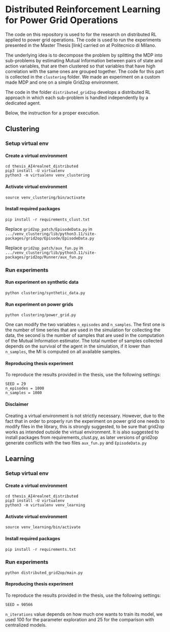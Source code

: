 # Distributed Reinforcement Learning for Power Grid Operations
The code on this repository is used to for the research on distributed RL applied to power grid operations. The code is used to run the experiments presented in the Master Thesis [link] carried on at Politecnico di Milano. 

The underlying idea is to decompose the problem by splitting the MDP into sub-problems by estimating Mutual Information between pairs of state and action variables, that are then clustered so that variables that have high correlation with the same ones are grouped together. The code for this part is collected in the `clustering` folder. We made an experiment on a custom made MDP and one on a simple Grid2op environment.

The code in the folder `distributed_grid2op` develops a distributed RL approach in which each sub-problem is handled independently by a dedicated agent.

Below, the instruction for a proper execution.

## Clustering

### Setup virtual env
#### Create a virtual environment
```commandline
cd thesis_AI4realnet_distributed
pip3 install -U virtualenv
python3 -m virtualenv venv_clustering
```
#### Activate virtual environment
```commandline
source venv_clustering/bin/activate
```
#### Install required packages
```commandline
pip install -r requirements_clust.txt
```
Replace `grid2op_patch/EpisodeData.py` in `.../venv_clustering/lib/python3.11/site-packages/grid2op/Episode/EpisodeData.py`

Replace `grid2op_patch/aux_fun.py` in `.../venv_clustering/lib/python3.11/site-packages/grid2op/Runner/aux_fun.py`

### Run experiments

#### Run experiment on synthetic data
```commandline
python clustering/synthetic_data.py
```
#### Run experiment on power grids
```commandline
python clustering/power_grid.py
```
One can modify the two variables `n_episodes` and `n_samples`. The first one is the number of time series that are used in the simulation for collecting the data, the second is the number of samples that are used in the computation of the Mutual Information estimator. The total number of samples collected depends on the survival of the agent in the simulation, if it lower than `n_samples`, the MI is computed on all available samples. 

#### Reproducing thesis experiment
To reproduce the results provided in the thesis, use the following settings:
```commandline
SEED = 29
n_episodes = 1000
n_samples = 1000
```

#### Disclaimer
Creating a virtual environment is not strictly necessary. However, due to the fact that in order to properly run the experiment on power grid one needs to modify files in the library, this is strongly suggested, to be sure that grid2op works as intended outside the virtual environment. It is also suggested to install packages from requirements_clust.py, as later versions of grid2op generate conflicts with the two files `aux_fun.py` and `EpisodeData.py`

## Learning
### Setup virtual env
#### Create a virtual environment
```commandline
cd thesis_AI4realnet_distributed
pip3 install -U virtualenv
python3 -m virtualenv venv_learning
```
#### Activate virtual environment
```commandline
source venv_learning/bin/activate
```
#### Install required packages
```commandline
pip install -r requirements.txt
```
### Run experiments
```commandline
python distributed_grid2op/main.py
```
#### Reproducing thesis experiment
To reproduce the results provided in the thesis, use the following settings:
```commandline
SEED = 90566
```
`n_iterations` value depends on how much one wants to train its model, we used 100 for the parameter exploration and 25 for the comparison with centralized models.


